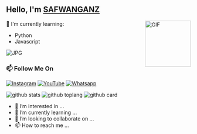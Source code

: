 ## Hello, I'm [SAFWANGANZ](https://instagram.com/safwanganz) 

<img align="right" alt="GIF" height="125px" src="https://media.giphy.com/media/0YLMNYmGyMfcqRX1j1/source.gif" />

:page_with_curl: I'm currently learning:
- Python
- Javascript

<img align="center" fit="fill" alt="JPG" src="https://i.ibb.co/sgDvxrK/IMG-20210727-WA1305.jpg" />

### 📫 Follow Me On
<a href="https://www.instagram.com/safwanganz" target="_blank"><img src="https://img.shields.io/badge/Instagram-%23E4405F.svg?&style=flat-square&logo=instagram&logoColor=white" alt="Instagram"></a>
<a href="https://youtube.com/channel/" target="_blank"><img src="https://img.shields.io/badge/YouTube-%231877F2.svg?&style=flat-square&logo=YouTube&logoColor=white" alt="YouTube"></a>
<a href="https://wa.me/917012074386" target="_blank"><img src="https://img.shields.io/badge/Whatsapp-%808080.svg?&style=flat-square&logo=Whatsapp&logoColor=white" alt="Whatsapp"></a>

![github stats](https://github-readme-stats.vercel.app/api?username=SafwanGanz&show_icons=true&theme=radical)
![github toplang](https://github-readme-stats.vercel.app/api/top-langs/?username=SafwanGanz&layout=compact&theme=nightowl)
![github card](https://github-readme-stats.vercel.app/api/pin/?username=SafwanGanz&repo=Alien-Alfa&heme=dark)

- 👀 I’m interested in ...
- 🌱 I’m currently learning ...
- 💞️ I’m looking to collaborate on ...
- 📫 How to reach me ...


